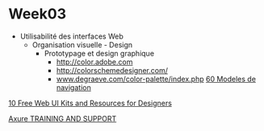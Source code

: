 # Week03
* Utilisabilité des interfaces Web
  * Organisation visuelle - Design
    * Prototypage et design graphique
      * http://color.adobe.com
      * http://colorschemedesigner.com/
      * www.degraeve.com/color-palette/index.php 
[60 Modeles de navigation](http://eric.jost.free.fr/_scrapbook/data/20080917221441/default_001.html)

[10 Free Web UI Kits and Resources for Designers](http://mashable.com/2010/08/05/free-web-ui-resources/#cN7bcIrgZ5qt)

[Axure TRAINING AND SUPPORT](https://www.axure.com/support)
